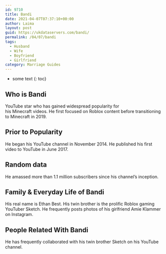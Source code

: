 ```yaml
---
id: 9710
title: Bandi
date: 2021-04-07T07:37:10+00:00
author: Laima
layout: post
guid: https://ukdataservers.com/bandi/
permalink: /04/07/bandi
tags:
  - Husband
  - Wife
  - Boyfriend
  - Girlfriend
category: Marriage Guides
---
```


* some text
{: toc}


## Who is Bandi
                  
                  
                  
YouTube star who has gained widespread popularity for his Minecraft videos. He first focused on Roblox content before transitioning to Minecraft in 2019. 
                  
              
            
              
            
                
                
                
## Prior to Popularity
                  
                  
                  
He began his YouTube channel in November 2014. He published his first video to YouTube in June 2017. 
                  
              
            
              
            
                
                
                
## Random data
                  
                  
                  
He amassed more than 1.1 million subscribers since his channel&#8217;s inception.
                  
              
            
              
            
                
                
                
## Family & Everyday Life of Bandi
                  
                  
                  
His real name is Ethan Best. His twin brother is the prolific Roblox gaming YouTuber Sketch. He frequently posts photos of his girlfriend Amie Klammer on Instagram.
                  
              
            
              
            
                
                
                
## People Related With Bandi
                  
                  
                  
He has frequently collaborated with his twin brother Sketch on his YouTube channel. 
                  
              
            
              
            
                
              
            
              
              
            
            
              
            
          
          
          